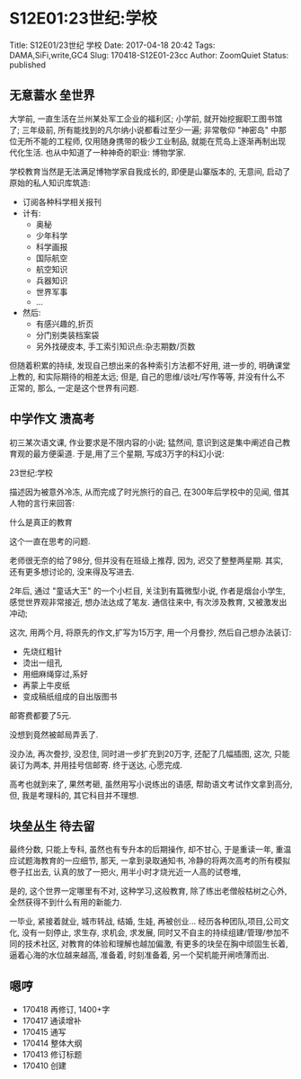 # S12E01:23世纪:学校

  Title: S12E01/23世纪 学校
  Date: 2017-04-18 20:42
  Tags: DAMA,SiFi,write,GC4
  Slug: 170418-S12E01-23cc
  Author: ZoomQuiet
  Status: published



## 无意蓄水 垒世界
大学前, 一直生活在兰州某处军工企业的福利区;
小学前, 就开始挖掘职工图书馆了;
三年级前, 所有能找到的凡尔纳小说都看过至少一遍;
非常敬仰 "神密岛" 中那位无所不能的工程师, 
仅用随身携带的极少工业制品,
就能在荒岛上逐渐再制出现代化生活.
也从中知道了一种神奇的职业: 博物学家.

学校教育当然是无法满足博物学家自我成长的, 即便是山寨版本的,
无意间, 启动了原始的私人知识库筑造:

- 订阅各种科学相关报刊
- 计有:
  - 奥秘
  - 少年科学
  - 科学画报
  - 国际航空
  - 航空知识
  - 兵器知识
  - 世界军事
  - …
- 然后:
  - 有感兴趣的,折页
  - 分门别类装档案袋
  - 另外找硬皮本, 手工索引知识点:杂志期数/页数

但随着积累的持续, 发现自己想出来的各种索引方法都不好用,
进一步的, 明确课堂上教的, 和实际期待的相差太远;
但是, 自己的思维/谈吐/写作等等, 并没有什么不正常的,
那么, 一定是这个世界有问题.

## 中学作文 溃高考
初三某次语文课, 作业要求是不限内容的小说;
猛然间, 意识到这是集中阐述自己教育观的最方便渠道.
于是,用了三个星期, 写成3万字的科幻小说:

  23世纪:学校

描述因为被意外冷冻, 从而完成了时光旅行的自己,
在300年后学校中的见闻, 借其人物的言行来回答:
  
  什么是真正的教育

这个一直在思考的问题.

老师很无奈的给了98分, 但并没有在班级上推荐,
因为, 迟交了整整两星期.
其实, 还有更多想讨论的, 没来得及写进去.

2年后, 通过 "童话大王" 的一个小栏目, 
关注到有篇微型小说, 作者是烟台小学生,
感觉世界观非常接近, 想办法达成了笔友.
通信往来中, 有次涉及教育, 又被激发出冲动;

这次, 用两个月, 将原先的作文,扩写为15万字,
用一个月誊抄, 然后自己想办法装订:

- 先烧红粗针
- 烫出一组孔
- 用细麻绳穿过,系好
- 再蒙上牛皮纸
- 变成稿纸组成的自出版图书

邮寄费都要了5元.

  没想到竟然被邮局弄丢了.

没办法, 再次誊抄, 
没忍住, 同时进一步扩充到20万字, 还配了几幅插图,
这次, 只能装订为两本, 并用挂号信邮寄.
终于送达, 心愿完成.

高考也就到来了, 
果然考砸,
虽然用写小说练出的语感, 帮助语文考试作文拿到高分,
但, 我是考理科的, 其它科目并不理想.

## 块垒丛生 待去留
最终分数, 只能上专科, 虽然也有专升本的后期操作,
却不甘心, 于是重读一年, 
重温应试题海教育的一应细节,
那天, 一拿到录取通知书,
冷静的将两次高考的所有模拟卷子扛出去,
认真的放了一把火, 用半小时才烧光近一人高的试卷堆,

是的, 这个世界一定哪里有不对, 
这种学习,这般教育,
除了练出老僧般枯树之心外, 
全然获得不到什么有用的新能力.

一毕业, 紧接着就业, 城市转战, 结婚, 生娃, 再被创业...
经历各种团队,项目,公司文化,
没有一刻停止, 求生存, 求机会, 求发展,
同时又不自主的持续组建/管理/参加不同的技术社区,
对教育的体验和理解也越加偏激,
有更多的块垒在胸中顽固生长着,
逼着心海的水位越来越高,
准备着, 时刻准备着,
另一个契机能开闸喷薄而出.

## 嗯哼

- 170418 再修订, 1400+字
- 170417 通读增补
- 170415 通写
- 170414 整体大纲
- 170413 修订标题
- 170410 创建
